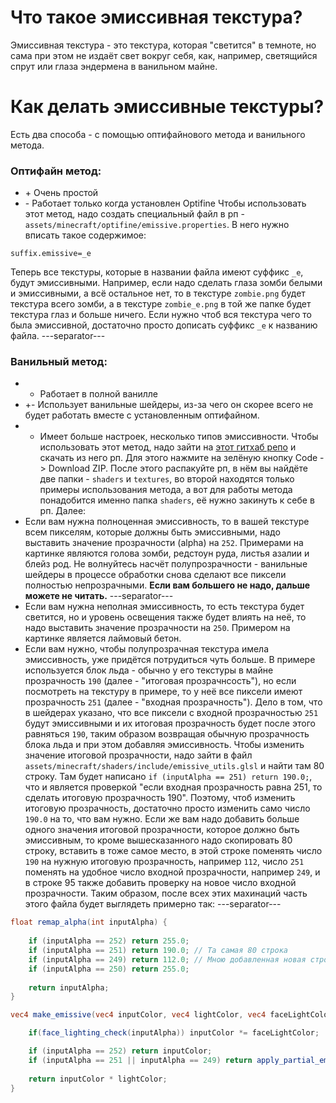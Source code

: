 # Что такое эмиссивная текстура?
Эмиссивная текстура - это текстура, которая "светится" в темноте, но сама при этом не издаёт свет вокруг себя, как, например, светящийся спрут или глаза эндермена в ванильном майне.

# Как делать эмиссивные текстуры?
Есть два способа - с помощью оптифайнового метода и ванильного метода.
### Оптифайн метод:
- \+ Очень простой
- \- Работает только когда установлен Optifine
Чтобы использовать этот метод, надо создать специальный файл в рп - `assets/minecraft/optifine/emissive.properties`. В него нужно вписать такое содержимое:
```properties
suffix.emissive=_e
```
Теперь все текстуры, которые в названии файла имеют суффикс `_e`, будут эмиссивными. Например, если надо сделать глаза зомби белыми и эмиссивными, а всё остальное нет, то в текстуре `zombie.png` будет текстура всего зомби, а в текстуре `zombie_e.png` в той же папке будет текстура глаз и больше ничего. Если нужно чтоб вся текстура чего то была эмиссивной, достаточно просто дописать суффикс `_e` к названию файла.
---separator---
### Ванильный метод:
- + Работает в полной ванилле
- +- Использует ванильные шейдеры, из-за чего он скорее всего не будет работать вместе с установленным оптифайном.
- + Имеет больше настроек, несколько типов эмиссивности.
Чтобы использовать этот метод, надо зайти на [этот гитхаб репо](<https://github.com/ShockMicro/VanillaDynamicEmissives>) и скачать из него рп. Для этого нажмите на зелёную кнопку Code -> Download ZIP. После этого распакуйте рп, в нём вы найдёте две папки - `shaders` и `textures`, во второй находятся только примеры использования метода, а вот для работы метода понадобится именно папка `shaders`, её нужно закинуть к себе в рп. Далее:
- Если вам нужна полноценная эмиссивность, то в вашей текстуре всем пикселям, которые должны быть эмиссивными, надо выставить значение прозрачности (alpha) на `252`. Примерами на картинке являются голова зомби, редстоун руда, листья азалии и блейз род. Не волнуйтесь насчёт полупрозрачности - ванильные шейдеры в процессе обработки снова сделают все пиксели полностью непрозрачными. **Если вам большего не надо, дальше можете не читать.**
---separator---
- Если вам нужна неполная эмиссивность, то есть текстура будет светится, но и уровень освещения также будет влиять на неё, то надо выставить значение прозрачности на `250`. Примером на картинке является лаймовый бетон.
- Если вам нужно, чтобы полупрозрачная текстура имела эмиссивность, уже придётся потрудиться чуть больше. В примере используется блок льда - обычно у его текстуры в майне прозрачность `190` (далее - "итоговая прозрачнсость"), но если посмотреть на текстуру в примере, то у неё все пиксели имеют прозрачность `251` (далее - "входная прозрачность"). Дело в том, что в шейдерах указано, что все пиксели с входной прозрачностью `251` будут эмиссивными и их итоговая прозрачность будет после этого равняться `190`, таким образом возвращая обычную прозрачность блока льда и при этом добавляя эмиссивность.
Чтобы изменить значение итоговой прозрачности, надо зайти в файл `assets/minecraft/shaders/include/emissive_utils.glsl` и найти там 80 строку. Там будет написано `if (inputAlpha == 251) return 190.0;`, что и является проверкой "если входная прозрачность равна 251, то сделать итоговую прозрачность 190". Поэтому, чтоб изменить итоговую прозрачность, достаточно просто изменить само число `190.0` на то, что вам нужно. Если же вам надо добавить больше одного значения итоговой прозрачности, которое должно быть эмиссивным, то кроме вышесказанного надо скопировать 80 строку, вставить в тоже самое место, в этой строке поменять число `190` на нужную итоговую прозрачность, например `112`, число `251` поменять на удобное число входной прозрачности, например `249`, и в строке 95 также добавить проверку на новое число входной прозрачности. Таким образом, после всех этих махинаций часть этого файла будет выглядеть примерно так:
---separator---
```glsl
float remap_alpha(int inputAlpha) {
    
    if (inputAlpha == 252) return 255.0;
    if (inputAlpha == 251) return 190.0; // Та самая 80 строка
    if (inputAlpha == 249) return 112.0; // Мною добавленная новая строка
    if (inputAlpha == 250) return 255.0;
    
    return inputAlpha;
}

vec4 make_emissive(vec4 inputColor, vec4 lightColor, vec4 faceLightColor, int inputAlpha) {

    if(face_lighting_check(inputAlpha)) inputColor *= faceLightColor;

    if (inputAlpha == 252) return inputColor;
    if (inputAlpha == 251 || inputAlpha == 249) return apply_partial_emissivity(inputColor, lightColor, vec3(0.411, 0.345, 0.388)); // В этой строке я добавил проверку на прозрачность 249 - "|| inputAlpha == 249"
    
    return inputColor * lightColor;
}
```